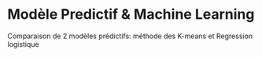 # Modèle Predictif & Machine Learning
Comparaison de 2 modèles prédictifs: méthode des K-means et Regression logistique
